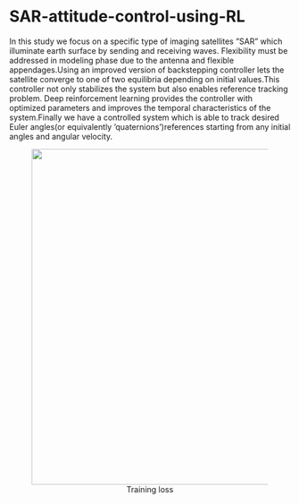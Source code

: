 # SAR-attitude-control-using-RL
In this study we focus on a specific type of imaging satellites ”SAR” which illuminate earth surface by
sending and receiving waves. Flexibility must be addressed in modeling phase due to the antenna and
flexible appendages.Using an improved version of backstepping controller lets the satellite converge
to one of two equilibria depending on initial values.This controller not only stabilizes the system
but also enables reference tracking problem. Deep reinforcement learning provides the controller
with optimized parameters and improves the temporal characteristics of the system.Finally we have a
controlled system which is able to track desired Euler angles(or equivalently ’quaternions’)references
starting from any initial angles and angular velocity.




 
 <figure>
 <center>
 <img src='https://i.postimg.cc/N0sSVNFC/simulink-overall.jpg' width="600" 
      height="600"/>
 <figcaption>Training loss</figcaption>
 </center>
 </figure>
 

